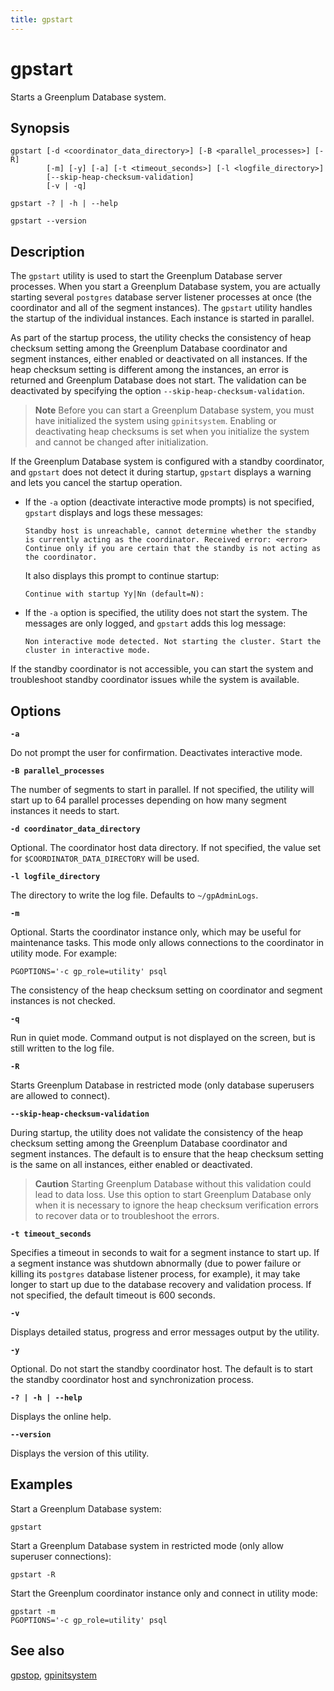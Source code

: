 ```yaml
---
title: gpstart
---
```


# gpstart

Starts a Greenplum Database system.

## Synopsis

```shell
gpstart [-d <coordinator_data_directory>] [-B <parallel_processes>] [-R]
        [-m] [-y] [-a] [-t <timeout_seconds>] [-l <logfile_directory>] 
        [--skip-heap-checksum-validation]
        [-v | -q]

gpstart -? | -h | --help 

gpstart --version
```

## Description

The `gpstart` utility is used to start the Greenplum Database server processes. When you start a Greenplum Database system, you are actually starting several `postgres` database server listener processes at once (the coordinator and all of the segment instances). The `gpstart` utility handles the startup of the individual instances. Each instance is started in parallel.

As part of the startup process, the utility checks the consistency of heap checksum setting among the Greenplum Database coordinator and segment instances, either enabled or deactivated on all instances. If the heap checksum setting is different among the instances, an error is returned and Greenplum Database does not start. The validation can be deactivated by specifying the option `--skip-heap-checksum-validation`.

<!-- For more information about heap checksums, see [Enabling High Availability and Data Consistency Features](../../admin_guide/highavail/topics/g-enabling-high-availability-features.html). -->

> **Note** Before you can start a Greenplum Database system, you must have initialized the system using `gpinitsystem`. Enabling or deactivating heap checksums is set when you initialize the system and cannot be changed after initialization.

If the Greenplum Database system is configured with a standby coordinator, and `gpstart` does not detect it during startup, `gpstart` displays a warning and lets you cancel the startup operation.

- If the `-a` option (deactivate interactive mode prompts) is not specified, `gpstart` displays and logs these messages:

    ```
    Standby host is unreachable, cannot determine whether the standby is currently acting as the coordinator. Received error: <error>
    Continue only if you are certain that the standby is not acting as the coordinator.
    ```

    It also displays this prompt to continue startup:

    ```
    Continue with startup Yy|Nn (default=N):
    ```

- If the `-a` option is specified, the utility does not start the system. The messages are only logged, and `gpstart` adds this log message:

    ```
    Non interactive mode detected. Not starting the cluster. Start the cluster in interactive mode.
    ```


If the standby coordinator is not accessible, you can start the system and troubleshoot standby coordinator issues while the system is available.

## Options

**`-a`**

Do not prompt the user for confirmation. Deactivates interactive mode.

**`-B parallel_processes`**

The number of segments to start in parallel. If not specified, the utility will start up to 64 parallel processes depending on how many segment instances it needs to start.

**`-d coordinator_data_directory`**

Optional. The coordinator host data directory. If not specified, the value set for `$COORDINATOR_DATA_DIRECTORY` will be used.

**`-l logfile_directory`**

The directory to write the log file. Defaults to `~/gpAdminLogs`.

**`-m`**

Optional. Starts the coordinator instance only, which may be useful for maintenance tasks. This mode only allows connections to the coordinator in utility mode. For example:

`PGOPTIONS='-c gp_role=utility' psql`

The consistency of the heap checksum setting on coordinator and segment instances is not checked.

**`-q`**

Run in quiet mode. Command output is not displayed on the screen, but is still written to the log file.

**`-R`**

Starts Greenplum Database in restricted mode (only database superusers are allowed to connect).

**`--skip-heap-checksum-validation`**

During startup, the utility does not validate the consistency of the heap checksum setting among the Greenplum Database coordinator and segment instances. The default is to ensure that the heap checksum setting is the same on all instances, either enabled or deactivated.

> **Caution** Starting Greenplum Database without this validation could lead to data loss. Use this option to start Greenplum Database only when it is necessary to ignore the heap checksum verification errors to recover data or to troubleshoot the errors.

**`-t timeout_seconds`**

Specifies a timeout in seconds to wait for a segment instance to start up. If a segment instance was shutdown abnormally (due to power failure or killing its `postgres` database listener process, for example), it may take longer to start up due to the database recovery and validation process. If not specified, the default timeout is 600 seconds.

**`-v`**

Displays detailed status, progress and error messages output by the utility.

**`-y`**

Optional. Do not start the standby coordinator host. The default is to start the standby coordinator host and synchronization process.

**`-? | -h | --help`**

Displays the online help.

**`--version`**

Displays the version of this utility.

## Examples

Start a Greenplum Database system:

```shell
gpstart
```

Start a Greenplum Database system in restricted mode (only allow superuser connections):

```shell
gpstart -R
```

Start the Greenplum coordinator instance only and connect in utility mode:

```shell
gpstart -m 
PGOPTIONS='-c gp_role=utility' psql
```

## See also

[gpstop](/docs/system-utilities/db-util-gpstop.md), [gpinitsystem](/docs/system-utilities/db-util-gpinitsystem.md)
